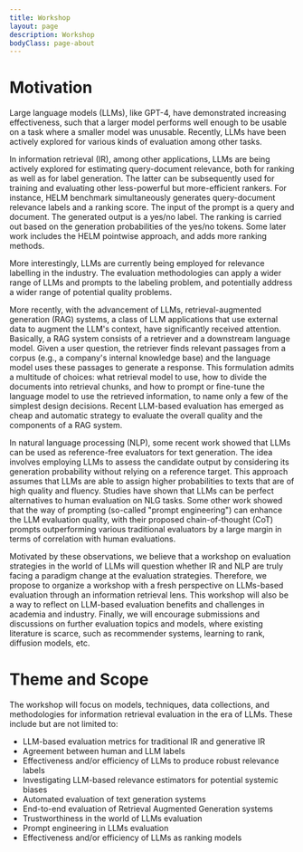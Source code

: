 ```yaml
---
title: Workshop
layout: page
description: Workshop
bodyClass: page-about
---
```


# Motivation

Large language models (LLMs), like GPT-4, have demonstrated increasing effectiveness, such that a larger model performs well enough to be usable on a task where a smaller model was unusable. Recently, LLMs have been actively explored for various kinds of evaluation among other tasks. 

In information retrieval (IR), among other applications, LLMs are being actively explored for estimating query-document relevance, both for ranking as well as for label generation. The latter can be subsequently used for training and evaluating other less-powerful but more-efficient rankers. For instance, HELM benchmark simultaneously generates query-document relevance labels and a ranking score. The input of the prompt is a query and document. The generated output is a yes/no label. The ranking is carried out based on the generation probabilities of the yes/no tokens. Some later work includes the HELM pointwise approach, and adds more ranking methods.

More interestingly, LLMs are currently being employed for relevance labelling in the industry. The evaluation methodologies can apply a wider range of LLMs and prompts to the labeling problem, and potentially address a wider range of potential quality problems.

More recently, with the advancement of LLMs, retrieval-augmented generation (RAG) systems, a class of LLM applications that use external data to augment the LLM's context, have significantly received attention. Basically, a RAG system consists of a retriever and a downstream language model. Given a user question, the retriever finds relevant passages from a corpus (e.g., a company's internal knowledge base) and the language model uses these passages to generate a response. This formulation admits a multitude of choices: what retrieval model to use, how to divide the documents into retrieval chunks, and how to prompt or fine-tune the language model to use the retrieved information, to name only a few of the simplest design decisions. Recent LLM-based evaluation has emerged as cheap and automatic strategy to evaluate the overall quality and the components of a RAG system.

In natural language processing (NLP), some recent work showed that LLMs can be used as reference-free evaluators for text generation. The idea involves employing LLMs to assess the candidate output by considering its generation probability without relying on a reference target. This approach assumes that LLMs are able to assign higher probabilities to texts that are of high quality and fluency. Studies have shown that LLMs can be perfect alternatives to human evaluation on NLG tasks. Some other work showed that the way of prompting (so-called "prompt engineering") can enhance the LLM evaluation quality, with their proposed chain-of-thought (CoT) prompts outperforming various traditional evaluators by a large margin in terms of correlation with human evaluations.

Motivated by these observations, we believe that a workshop on evaluation strategies in the world of LLMs will question whether IR and NLP are truly facing a paradigm change at the evaluation strategies. Therefore, we propose to organize a workshop with a fresh perspective on LLMs-based evaluation through an information retrieval lens. This workshop will also be a way to reflect on LLM-based evaluation benefits and challenges in academia and industry. Finally, we will encourage submissions and discussions on further evaluation topics and models, where existing literature is scarce, such as recommender systems, learning to rank, diffusion models, etc.

# Theme and Scope

The workshop will focus on models, techniques, data collections, and methodologies for information retrieval evaluation in the era of LLMs. These include but are not limited to:

- LLM-based evaluation metrics for traditional IR and generative IR
- Agreement between human and LLM labels
- Effectiveness and/or efficiency of LLMs to produce robust relevance labels
- Investigating LLM-based relevance estimators for potential systemic biases
- Automated evaluation of text generation systems
- End-to-end evaluation of Retrieval Augmented Generation systems
- Trustworthiness in the world of LLMs evaluation
- Prompt engineering in LLMs evaluation
- Effectiveness and/or efficiency of LLMs as ranking models
